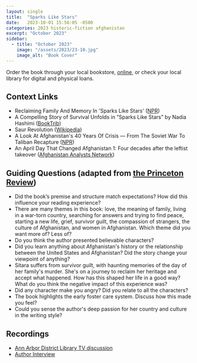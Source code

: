 ```yaml
---
layout: single
title:  "Sparks Like Stars"
date:   2023-10-01 15:56:05 -0500
categories: 2023 historic-fiction afghanistan
excerpt: "October 2023"
sidebar:
  - title: "October 2023"
    image: "/assets/2023/23-10.jpg"
    image_alt: "Book Cover"
---
```


Order the book through your local bookstore, [online][buy], or check your local library for digital and physical loans. 

## Context Links
- Reclaiming Family And Memory In 'Sparks Like Stars' ([NPR][npr1])
- A Compelling Story of Survival Unfolds in “Sparks Like Stars” by Nadia Hashimi ([BookTrib][booktrib])
- Saur Revolution ([Wikipedia][wiki])
- A Look At Afghanistan's 40 Years Of Crisis — From The Soviet War To Taliban Recapture ([NPR][npr2])
- An April Day That Changed Afghanistan 1: Four decades after the leftist takeover ([Afghanistan Analysts Network][aan])

## Guiding Questions (adapted from [the Princeton Review][princeton])
- Did the book’s premise and structure match expectations? How did this influence your reading experience? 
- There are many themes in this book: love, the meaning of family, living in a war-torn country, searching for answers and trying to find peace, starting a new life, grief, survivor guilt, the compassion of strangers, the culture of Afghanistan, and women in Afghanistan. Which theme did you want more of? Less of?
- Do you think the author presented believable characters?
- Did you learn anything about Afghanistan's history or the relationship between the United States and Afghanistan? Did the story change your viewpoint of anything?
- Sitara suffers from survivor guilt, with haunting memories of the day of her family's murder. She's on a journey to reclaim her heritage and accept what happened. How has this shaped her life in a good way? What do you think the negative impact of this experience was?
- Did any character make you angry? Did you relate to all the characters?
- The book highlights the early foster care system. Discuss how this made you feel? 
- Could you sense the author's deep passion for her country and culture in the writing style?

## Recordings
- [Ann Arbor District Library TV discussion][aadl]
- [Author Interview][author-interview]

[buy]: https://bookshop.org/lists/2023-picks
[npr1]: https://www.npr.org/2021/03/06/974051047/reclaiming-family-and-memory-in-sparks-like-stars
[booktrib]: https://booktrib.com/2021/04/30/a-compelling-story-of-survival-unfolds-in-sparks-like-stars-by-nadia-hashimi/
[wiki]: https://en.wikipedia.org/wiki/Saur_Revolution
[npr2]: https://www.npr.org/2021/08/19/1028472005/afghanistan-conflict-timeline
[aan]: https://www.afghanistan-analysts.org/en/reports/political-landscape/an-april-day-that-changed-afghanistan-four-decades-after-the-leftist-takeover/
[princeton]: https://www.princetonbookreview.com/book_pages/discussion/sparks-like-stars.php
[aadl]: www.youtube.com/@AADL
[author-interview]: https://www.instagram.com/unerasedbc/